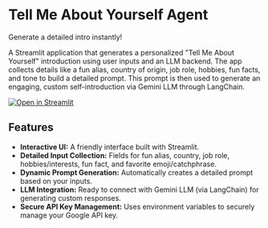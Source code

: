 # Tell Me About Yourself Agent

Generate a detailed intro instantly!

A Streamlit application that generates a personalized "Tell Me About Yourself" introduction using user inputs and an LLM backend. The app collects details like a fun alias, country of origin, job role, hobbies, fun facts, and tone to build a detailed prompt. This prompt is then used to generate an engaging, custom self-introduction via Gemini LLM through LangChain.

[![Open in Streamlit](https://static.streamlit.io/badges/streamlit_badge_black_white.svg)](https://intro-agent.streamlit.app/)

## Features

- **Interactive UI:** A friendly interface built with Streamlit.
- **Detailed Input Collection:** Fields for fun alias, country, job role, hobbies/interests, fun fact, and favorite emoji/catchphrase.
- **Dynamic Prompt Generation:** Automatically creates a detailed prompt based on your inputs.
- **LLM Integration:** Ready to connect with Gemini LLM (via LangChain) for generating custom responses.
- **Secure API Key Management:** Uses environment variables to securely manage your Google API key.
